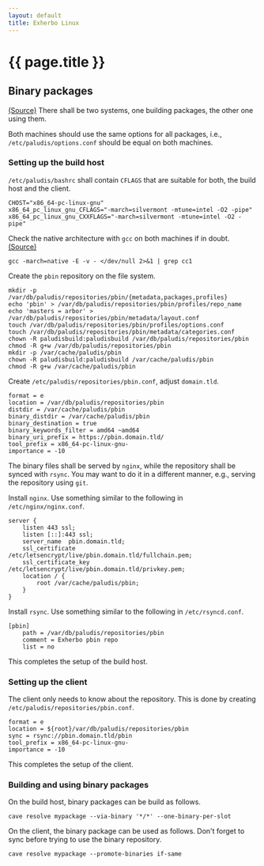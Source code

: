 ```yaml
---
layout: default
title: Exherbo Linux
---
```


# {{ page.title }}

## Binary packages

[(Source)](https://www.clever-cloud.com/blog/engineering/2012/12/20/knowing-your-system---part-5---source-based-distributions-the-binary-way/)
There shall be two systems, one building packages, the other one using them.

Both machines should use the same options for all packages, i.e.,
`/etc/paludis/options.conf` should be equal on both machines.

### Setting up the build host

`/etc/paludis/bashrc` shall contain `CFLAGS` that are suitable for both, the
build host and the client.

    CHOST="x86_64-pc-linux-gnu"
    x86_64_pc_linux_gnu_CFLAGS="-march=silvermont -mtune=intel -O2 -pipe"
    x86_64_pc_linux_gnu_CXXFLAGS="-march=silvermont -mtune=intel -O2 -pipe"

Check the native architecture with `gcc` on both machines if in doubt.
[(Source)](https://stackoverflow.com/questions/5470257/how-to-see-which-flags-march-native-will-activate)

    gcc -march=native -E -v - </dev/null 2>&1 | grep cc1

Create the `pbin` repository on the file system.

    mkdir -p /var/db/paludis/repositories/pbin/{metadata,packages,profiles}
    echo 'pbin' > /var/db/paludis/repositories/pbin/profiles/repo_name
    echo 'masters = arbor' > /var/db/paludis/repositories/pbin/metadata/layout.conf
    touch /var/db/paludis/repositories/pbin/profiles/options.conf
    touch /var/db/paludis/repositories/pbin/metadata/categories.conf
    chown -R paludisbuild:paludisbuild /var/db/paludis/repositories/pbin
    chmod -R g+w /var/db/paludis/repositories/pbin
    mkdir -p /var/cache/paludis/pbin
    chown -R paludisbuild:paludisbuild /var/cache/paludis/pbin
    chmod -R g+w /var/cache/paludis/pbin

Create `/etc/paludis/repositories/pbin.conf`, adjust `domain.tld`.

    format = e
    location = /var/db/paludis/repositories/pbin
    distdir = /var/cache/paludis/pbin
    binary_distdir = /var/cache/paludis/pbin
    binary_destination = true
    binary_keywords_filter = amd64 ~amd64
    binary_uri_prefix = https://pbin.domain.tld/
    tool_prefix = x86_64-pc-linux-gnu-
    importance = -10

The binary files shall be served by `nginx`, while the repository shall be
synced with `rsync`.
You may want to do it in a different manner, e.g., serving the repository using
`git`.

Install `nginx`.
Use something similar to the following in `/etc/nginx/nginx.conf`.

    server {
        listen 443 ssl;
        listen [::]:443 ssl;
        server_name  pbin.domain.tld;
        ssl_certificate /etc/letsencrypt/live/pbin.domain.tld/fullchain.pem;
        ssl_certificate_key /etc/letsencrypt/live/pbin.domain.tld/privkey.pem;
        location / {
            root /var/cache/paludis/pbin;
        }
    }

Install `rsync`.
Use something similar to the following in `/etc/rsyncd.conf`.

    [pbin]
        path = /var/db/paludis/repositories/pbin
        comment = Exherbo pbin repo
        list = no

This completes the setup of the build host.

### Setting up the client

The client only needs to know about the repository.
This is done by creating `/etc/paludis/repositories/pbin.conf`.

    format = e
    location = ${root}/var/db/paludis/repositories/pbin
    sync = rsync://pbin.domain.tld/pbin
    tool_prefix = x86_64-pc-linux-gnu-
    importance = -10

This completes the setup of the client.

### Building and using binary packages

On the build host, binary packages can be build as follows.

    cave resolve mypackage --via-binary '*/*' --one-binary-per-slot

On the client, the binary package can be used as follows.
Don't forget to sync before trying to use the binary repository.

    cave resolve mypackage --promote-binaries if-same
